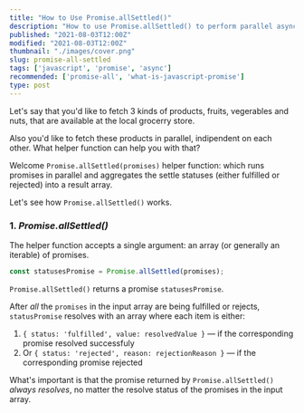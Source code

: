 ```yaml
---
title: "How to Use Promise.allSettled()"
description: "How to use Promise.allSettled() to perform parallel async operations."
published: "2021-08-03T12:00Z"
modified: "2021-08-03T12:00Z"
thumbnail: "./images/cover.png"
slug: promise-all-settled
tags: ['javascript', 'promise', 'async']
recommended: ['promise-all', 'what-is-javascript-promise']
type: post
---
```


Let's say that you'd like to fetch 3 kinds of products, fruits, vegerables and nuts, that are available at the local grocerry store.  

Also you'd like to fetch these products in parallel, indipendent on each other. What helper function can help you with that?

Welcome `Promise.allSettled(promises)` helper function: which runs promises in parallel and aggregates the settle statuses (either fulfilled or rejected) into a result array.  

Let's see how `Promise.allSettled()` works.  

### 1. *Promise.allSettled()*

The helper function accepts a single argument: an array (or generally an iterable) of promises.

```javascript
const statusesPromise = Promise.allSettled(promises);
```

`Promise.allSettled()` returns a promise `statusesPromise`. 

After *all* the `promises` in the input array are being fulfilled or rejects, `statusPromise` resolves with an array where each item is either:

1. `{ status: 'fulfilled', value: resolvedValue }` &mdash; if the corresponding promise resolved successfuly
2. Or `{ status: 'rejected', reason: rejectionReason }` &mdash; if the corresponding promise rejected

What's important is that the promise returned by `Promise.allSettled()` *always resolves*, no matter the resolve status of the promises in the input array.  